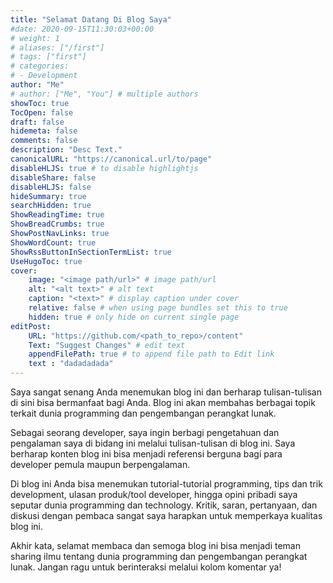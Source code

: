 ```yaml
---
title: "Selamat Datang Di Blog Saya"
#date: 2020-09-15T11:30:03+00:00
# weight: 1
# aliases: ["/first"]
# tags: ["first"]
# categories:
# - Development
author: "Me"
# author: ["Me", "You"] # multiple authors
showToc: true
TocOpen: false
draft: false
hidemeta: false
comments: false
description: "Desc Text."
canonicalURL: "https://canonical.url/to/page"
disableHLJS: true # to disable highlightjs
disableShare: false
disableHLJS: false
hideSummary: true
searchHidden: true
ShowReadingTime: true
ShowBreadCrumbs: true
ShowPostNavLinks: true
ShowWordCount: true
ShowRssButtonInSectionTermList: true
UseHugoToc: true
cover:
    image: "<image path/url>" # image path/url
    alt: "<alt text>" # alt text
    caption: "<text>" # display caption under cover
    relative: false # when using page bundles set this to true
    hidden: true # only hide on current single page
editPost:
    URL: "https://github.com/<path_to_repo>/content"
    Text: "Suggest Changes" # edit text
    appendFilePath: true # to append file path to Edit link
    text : "dadadadada"
---
```

Saya sangat senang Anda menemukan blog ini dan berharap tulisan-tulisan di sini bisa bermanfaat bagi Anda. Blog ini akan membahas berbagai topik terkait dunia programming dan pengembangan perangkat lunak.

Sebagai seorang developer, saya ingin berbagi pengetahuan dan pengalaman saya di bidang ini melalui tulisan-tulisan di blog ini. Saya berharap konten blog ini bisa menjadi referensi berguna bagi para developer pemula maupun berpengalaman.

Di blog ini Anda bisa menemukan tutorial-tutorial programming, tips dan trik development, ulasan produk/tool developer, hingga opini pribadi saya seputar dunia programming dan technology. Kritik, saran, pertanyaan, dan diskusi dengan pembaca sangat saya harapkan untuk memperkaya kualitas blog ini.

Akhir kata, selamat membaca dan semoga blog ini bisa menjadi teman sharing ilmu tentang dunia programming dan pengembangan perangkat lunak. Jangan ragu untuk berinteraksi melalui kolom komentar ya!